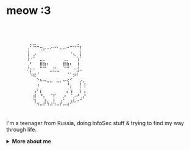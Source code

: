 # meow :3

```


⠀⠀⠀⠀⠀⠀⠀⠀⠀⠀⠀⠀⠀⠀⠀⠀⠀⠀⠀⠀⠀⠀⠀⠀⠀⠀⠀⠀⠀⠀
⠀⠀⠀⠀⠀⠀⠀⣀⣀⠀⠀⠀⠀⠀⠀⠀⠀⠀⠀⠀⠀⣀⠀⠀⠀⠀⠀⠀⠀⠀
⠀⠀⠀⠀⠀⠀⢠⠁⠉⠉⢒⡤⠤⠔⠒⠂⠤⠤⠒⠉⠉⠉⡇⠀⠀⠀⠀⠀⠀⠀
⠀⠀⠀⠀⠀⠀⢸⠀⡠⠀⠀⠀⠀⠀⠀⠀⠀⠀⠀⠐⢄⠀⡇⠀⠀⠀⠀⠀⠀⠀
⠀⠀⠀⠀⠀⠀⢸⠐⠁⠀⣀⡀⠀⠀⠀⠀⠀⢀⡀⠀⠀⢱⠁⠀⠀⠀⠀⠀⠀⠀
⠀⠀⠀⠀⠀⠀⢀⠃⠀⠀⣿⣷⠆⠀⠀⠀⠀⣿⣷⠆⠀⢸⠀⠀⠀⠀⠀⠀⠀⠀
⠀⠀⠀⠀⠀⠀⠜⡖⠂⠀⠉⠉⠀⣀⣟⣀⠀⠈⠉⠀⠐⣺⠤⠀⠀⠀⠀⠀⠀⠀
⠀⠀⠀⠀⠀⠀⠀⠱⣖⠈⠀⠀⠀⠀⠀⠀⠀⠀⠈⠁⡲⠇⠀⠀⠀⠀⠀⠀⠀⠀
⠀⠀⠀⠀⠀⠀⠀⠀⠀⠑⠦⠤⣀⣀⠀⣀⡀⠤⢔⠊⠀⠀⡠⡀⠀⠀⠀⠀⠀⠀
⠀⠀⠀⠀⠀⠀⠀⠀⠀⠰⠀⠀⠀⠀⠀⠀⠀⠀⠘⡄⠀⠀⡇⢸⠀⠀⠀⠀⠀⠀
⠀⠀⠀⠀⠀⠀⠀⠀⢠⠃⡆⠀⠀⠀⠀⠀⠀⠀⡄⢱⠀⠀⡇⢠⠀⠀⠀⠀⠀⠀
⠀⠀⠀⠀⠀⠀⠀⠀⣾⠀⠘⡄⠀⠈⡏⠀⠀⡰⠀⠈⡠⠞⢀⡜⠀⠀⠀⠀⠀⠀
⠀⠀⠀⠀⠀⠀⠀⠀⠹⣀⠀⣸⣄⢀⣇⠀⣰⠁⢀⡰⠧⠒⠉⠀⠀⠀⠀⠀⠀⠀
⠀⠀⠀⠀⠀⠀⠀⠀⠀⠈⠉⠁⠈⠉⠈⠉⠁⠉⠉⠀⠀⠀⠀⠀⠀⠀⠀⠀⠀⠀
⠀⠀⠀⠀⠀⠀⠀⠀⠀⠀⠀⠀⠀⠀⠀⠀⠀⠀⠀⠀⠀⠀⠀⠀⠀⠀⠀⠀⠀⠀

```

I'm a teenager from Russia, doing InfoSec stuff & trying to find my way through life.

<details>
<summary>
  <b>More about me</b>
</summary>

## Quick overview

### What I do

I'm an AppSec engineer, also interested in DevOps stuff.

Right now I'm majoring in Information Security at the [HSE](https://www.hse.ru/en/) & trying to do some silly and fun things with my friends.

### Work experience

<table>
<tr>
    <td><a href="https://yandex.com">Yandex</a></td>
    <td>DevOps intern @ NOC</td>
    <td>Jul, 2024 - Oct, 2024</td>
</tr>
<tr>
    <td><a href="https://tbank.ru">T-Bank</a></td>
    <td>AppSec intern @ Perimeter</td>
    <td>Dec, 2024 - Jun, 2025</td>
</tr>
<tr>
    <td><a href="https://yandex.com">Yandex</a></td>
    <td>AppSec intern @ Fintech</td>
    <td>Jun, 2025 - Sep, 2025</td>
</tr>
</table>

### GitHub stats 
<a href="https://github.com/anuraghazra/github-readme-stats">
  <img align="center" src="https://stats.justmarfix.ru/?username=justmarfix&show_icons=true&line_height=27&include_all_commits=false&theme=radical" alt="My github stats" />
</a>  

## My skills

### Application Development

I love to do things in Rust, also have some quasi-experience in game development in Unity, wrote some (a lot, actually) plugins for a game called `SCP: Secret Laboratory`.

### Information Security

Interested in DFIR & Threat hunting, trying to get some interesting experience while solving CTFs and participating at local InfoSec events & olympiads.

### DevOps

I have experience working with Kubernetes and Helm, as well as building CI/CD pipelines, doing monitoring stuff and Linux server administration & maintaining.

### Languages

| Language      | Proficiency                                                               |
| ------------- | ------------------------------------------------------------------------- |
| Russian       | Native                                                                    |
| English       | B2                                                                        |

## What I'm currently learning

Math, InfoSec, Computer Science, DevOps stuff.

</details>
